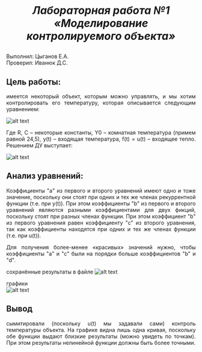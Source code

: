 # ***<p style="text-align: center;">Лабораторная работа №1 «Моделирование контролируемого объекта»</p>***  

Выполнил: Цыганов Е.А.  
Проверил: Иванюк Д.С. 

## **Цель работы:** 

<p style="text-align: justify;">
имеется некоторый объект, которым можно управлять, и мы хотим контролировать его температуру, которая описывается следующим уравнением:
</p>

![alt text](https://github.com/brstu/MMIPU-2022/raw/main/tasks/task_01/images/main_eq.png)

<p style="text-align: justify;">
Где R, C – некоторые константы, Y0 – комнатная температура (примем равной 24,5), у(t) – входящая температура, f(t) = u(t) – входящее тепло.
Решением ДУ выступает: 
</p>

![alt text](https://github.com/brstu/MMIPU-2022/raw/main/tasks/task_01/images/sub_eq.png)

## **Анализ уравнений:**

<p style="text-align: justify;">
Коэффициенты "а" из первого и второго уравнений имеют одно и тоже значение, поскольку они стоят при одних и тех же членах рекуррентной функции (т.е. при y(t)). При этом коэффициенты "b" из первого и второго уравнений являются разными коэффициентами для двух фикций, поскольку стоят при разных членах функции. При этом коэффициент "b" из первого уравнения равен коэффициенту "c" из второго уравнения, так как коэффициенты находятся при одних и тех же членах функции (т.е. при u(t)).  
</p>
<p style="text-align: justify;">
Для получения более-менее «красивых» значений нужно, чтобы коэффициенты "a" и "с" были на порядки больше коэффициентов "b" и "d".  
</p>


сохранённые результаты в файле
![alt text](https://github.com/Ts1ganoV/MMIPU-2022/blob/main/trunk/as0005930/result.PNG)

графики  
![alt text](https://github.com/Ts1ganoV/MMIPU-2022/blob/main/trunk/as0005930/graph.PNG)
## **Вывод**

<p style="text-align: justify;">
сымитировали (поскольку u(t) мы задавали сами) контроль температуры объекта. На графике видна лишь одна кривая, поскольку обе функции выдают близкие результаты (можно увидеть по точкам). При этом результаты нелинейной функции должны быть более точными.  
</p>
